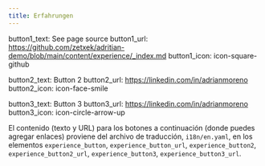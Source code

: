 ```yaml
---
title: Erfahrungen
---
```


button1_text: See page source
button1_url: https://github.com/zetxek/adritian-demo/blob/main/content/experience/_index.md
button1_icon: icon-square-github

button2_text: Button 2
button2_url: https://linkedin.com/in/adrianmoreno
button2_icon: icon-face-smile

button3_text: Button 3
button3_url: https://linkedin.com/in/adrianmoreno
button3_icon: icon-circle-arrow-up


El contenido (texto y URL) para los botones a continuación (donde puedes agregar enlaces) proviene del archivo de traducción, `i18n/en.yaml`, en los elementos `experience_button`, `experience_button_url`, `experience_button2`, `experience_button2_url`, `experience_button3`, `experience_button3_url`.